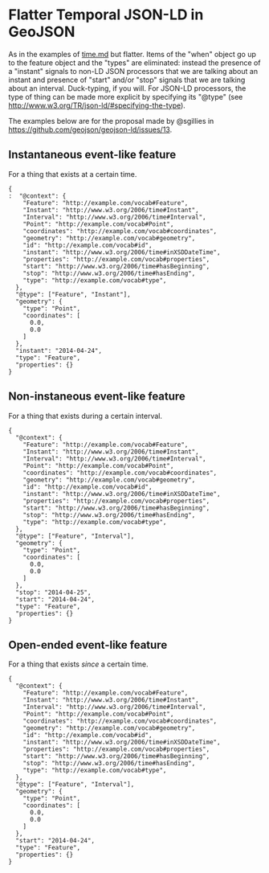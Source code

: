 # Flatter Temporal JSON-LD in GeoJSON

As in the examples of [time.md](time.md) but flatter. Items of the "when"
object go up to the feature object and the "types" are eliminated: instead the
presence of a "instant" signals to non-LD JSON processors that we are talking
about an instant and presence of "start" and/or "stop" signals that we are
talking about an interval.  Duck-typing, if you will. For JSON-LD processors,
the type of thing can be made more explicit by specifying its "@type" (see
http://www.w3.org/TR/json-ld/#specifying-the-type).

The examples below are for the proposal made by @sgillies in
https://github.com/geojson/geojson-ld/issues/13.

## Instantaneous event-like feature

For a thing that exists at a certain time.

```
{
:  "@context": {
    "Feature": "http://example.com/vocab#Feature",
    "Instant": "http://www.w3.org/2006/time#Instant",
    "Interval": "http://www.w3.org/2006/time#Interval",
    "Point": "http://example.com/vocab#Point",
    "coordinates": "http://example.com/vocab#coordinates",
    "geometry": "http://example.com/vocab#geometry",
    "id": "http://example.com/vocab#id",
    "instant": "http://www.w3.org/2006/time#inXSDDateTime",
    "properties": "http://example.com/vocab#properties",
    "start": "http://www.w3.org/2006/time#hasBeginning",
    "stop": "http://www.w3.org/2006/time#hasEnding",
    "type": "http://example.com/vocab#type",
  },
  "@type": ["Feature", "Instant"],
  "geometry": {
    "type": "Point",
    "coordinates": [
      0.0,
      0.0
    ]
  },
  "instant": "2014-04-24",
  "type": "Feature",
  "properties": {}
}
```

## Non-instaneous event-like feature

For a thing that exists during a certain interval.

```
{
  "@context": {
    "Feature": "http://example.com/vocab#Feature",
    "Instant": "http://www.w3.org/2006/time#Instant",
    "Interval": "http://www.w3.org/2006/time#Interval",
    "Point": "http://example.com/vocab#Point",
    "coordinates": "http://example.com/vocab#coordinates",
    "geometry": "http://example.com/vocab#geometry",
    "id": "http://example.com/vocab#id",
    "instant": "http://www.w3.org/2006/time#inXSDDateTime",
    "properties": "http://example.com/vocab#properties",
    "start": "http://www.w3.org/2006/time#hasBeginning",
    "stop": "http://www.w3.org/2006/time#hasEnding",
    "type": "http://example.com/vocab#type",
  },
  "@type": ["Feature", "Interval"],
  "geometry": {
    "type": "Point",
    "coordinates": [
      0.0,
      0.0
    ]
  },
  "stop": "2014-04-25",
  "start": "2014-04-24",
  "type": "Feature",
  "properties": {}
}
```

## Open-ended event-like feature

For a thing that exists *since* a certain time.

```
{
  "@context": {
    "Feature": "http://example.com/vocab#Feature",
    "Instant": "http://www.w3.org/2006/time#Instant",
    "Interval": "http://www.w3.org/2006/time#Interval",
    "Point": "http://example.com/vocab#Point",
    "coordinates": "http://example.com/vocab#coordinates",
    "geometry": "http://example.com/vocab#geometry",
    "id": "http://example.com/vocab#id",
    "instant": "http://www.w3.org/2006/time#inXSDDateTime",
    "properties": "http://example.com/vocab#properties",
    "start": "http://www.w3.org/2006/time#hasBeginning",
    "stop": "http://www.w3.org/2006/time#hasEnding",
    "type": "http://example.com/vocab#type",
  },
  "@type": ["Feature", "Interval"],
  "geometry": {
    "type": "Point",
    "coordinates": [
      0.0,
      0.0
    ]
  },
  "start": "2014-04-24",
  "type": "Feature",
  "properties": {}
}
```


